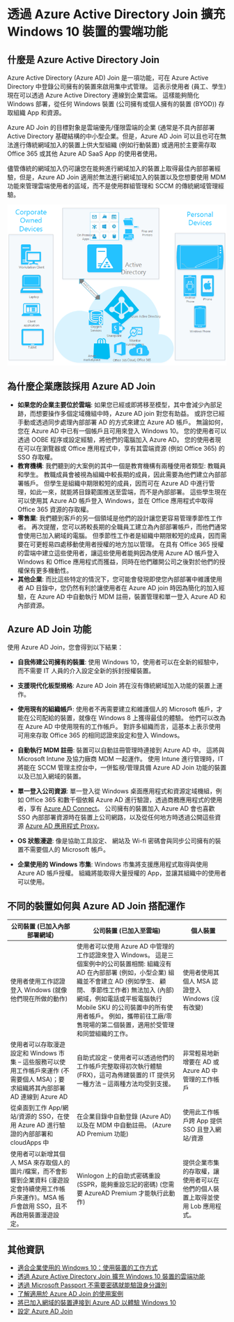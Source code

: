 <properties 
    pageTitle="透過 Azure Active Directory Join 擴充 Windows 10 裝置的雲端功能| Microsoft Azure" 
    description="提供 Windows 10 裝置如何利用 Azure AD Join 在 Azure Active Directory 上登錄的詳細概觀。" 
    services="active-directory" 
    documentationCenter="" 
    authors="femila" 
    manager="stevenpo" 
    editor=""
    tags="azure-classic-portal"/>

<tags 
    ms.service="active-directory" 
    ms.workload="identity" 
    ms.tgt_pltfrm="na" 
    ms.devlang="na" 
    ms.topic="article" 
    ms.date="12/07/2015" 
    ms.author="femila"/>

# 透過 Azure Active Directory Join 擴充 Windows 10 裝置的雲端功能

## 什麼是 Azure Active Directory Join 
Azure Active Directory (Azure AD) Join 是一項功能，可在 Azure Active Directory 中登錄公司擁有的裝置來啟用集中式管理。 這表示使用者 (員工、學生) 現在可以透過 Azure Active Directory 連線到企業雲端。 這樣能夠簡化 Windows 部署，從任何 Windows 裝置 (公司擁有或個人擁有的裝置 (BYOD)) 存取組織 App 和資源。 

Azure AD Join 的目標對象是雲端優先/僅限雲端的企業 (通常是不具內部部署 Active Directory 基礎結構的中小型企業。但是，Azure AD Join 可以且也可在無法進行傳統網域加入的裝置上供大型組織 (例如行動裝置) 或適用於主要需存取 Office 365 或其他 Azure AD SaaS App 的使用者使用。 

儘管傳統的網域加入仍可讓您在能夠進行網域加入的裝置上取得最佳內部部署經驗，但是，Azure AD Join 適用於無法進行網域加入的裝置以及您想要使用 MDM 功能來管理雲端使用者的區域，而不是使用群組管理和 SCCM 的傳統網域管理經驗。 

![](./media/active-directory-azureadjoin/active-directory-azureadjoin-overview.png)


## 為什麼企業應該採用 Azure AD Join 

* **如果您的企業主要位於雲端**: 如果您已經或即將移至模型，其中會減少內部足跡，而想要操作多個定域機組中時，Azure AD join 對您有助益。 或許您已經手動或透過同步處理內部部署 AD 的方式來建立 Azure AD 帳戶。 無論如何，您在 Azure AD 中已有一個帳戶且可用來登入 Windows 10。 您的使用者可以透過 OOBE 程序或設定經驗，將他們的電腦加入 Azure AD。 您的使用者現在可以在瀏覽器或 Office 應用程式中，享有其雲端資源 (例如 Office 365) 的 SSO 存取權。 
* **教育機構**: 我們聽到的大案例的其中一個是教育機構有兩種使用者類型: 教職員和學生。 教職成員會被視為組織中較長期的成員，因此需要為他們建立內部部署帳戶。 但學生是組織中期限較短的成員，因而可在 Azure AD 中進行管理，如此一來，就能將目錄範圍推送至雲端，而不是內部部署。 這些學生現在可以使用其 Azure AD 帳戶登入 Windows，並在 Office 應用程式中取得 Office 365 資源的存取權。 
* **零售業**: 我們聽到客戶的另一個領域是他們的設計讓您更容易管理季節性工作者。  再次提醒，您可以將較長期的全職員工建立為內部部署帳戶，而他們通常會使用已加入網域的電腦。 但季節性工作者是組織中期限較短的成員，因而需要在可更輕易四處移動使用者授權的地方加以管理。 在具有 Office 365 授權的雲端中建立這些使用者，讓這些使用者能夠因為使用 Azure AD 帳戶登入 Windows 和 Office 應用程式而獲益，同時在他們離開公司之後對於他們的授權保有更多機動性。 
* **其他企業**: 而比這些特定的情況下，您可能會發現即使您內部部署中維護使用者 AD 目錄中，您仍然有利於讓使用者在 Azure AD join 時因為簡化的加入經驗，在 Azure AD 中自動執行 MDM 註冊，裝置管理和單一登入 Azure AD 和內部資源。  

## Azure AD Join 功能
使用 Azure AD Join，您會得到以下結果： 

* **自我佈建公司擁有的裝置**: 使用 Windows 10，使用者可以在全新的經驗中，而不需要 IT 人員的介入設定全新的拆封授權裝置。


* **支援現代化板型規格**: Azure AD Join 將在沒有傳統網域加入功能的裝置上運作。  


* **使用現有的組織帳戶**: 使用者不再需要建立和維護個人的 Microsoft 帳戶，才能在公司配給的裝置，就像在 Windows 8 上獲得最佳的體驗。 他們可以改為在 Azure AD 中使用現有的工作帳戶。 對許多組織而言，這基本上表示使用可用來存取 Office 365 的相同認證來設定和登入 Windows。 


* **自動執行 MDM 註冊**: 裝置可以自動註冊管理時連接到 Azure AD 中。 這將與 Microsoft Intune 及協力廠商 MDM 一起運作。 使用 Intune 進行管理時，IT 將能在 SCCM 管理主控台中，一併監視/管理具備 Azure AD Join 功能的裝置以及已加入網域的裝置。


* **單一登入公司資源**: 單一登入從 Windows 桌面應用程式和資源定域機組，例如 Office 365 和數千個依賴 Azure AD 進行驗證，透過商務應用程式的使用者，享有 [Azure AD Connect](active-directory-azureadjoin-deployment-aadjoindirect.md)。 公司擁有的裝置加入 Azure AD 會也喜歡 SSO 內部部署資源時在裝置上公司網路，以及從任何地方時透過公開這些資源 [Azure AD 應用程式 Proxy](https://msdn.microsoft.com/library/azure/Dn768219.aspx)。 


* **OS 狀態漫遊**: 像是協助工具設定、 網站及 Wi-fi 密碼會與同步公司擁有的裝置不需要個人的 Microsoft 帳戶。


* **企業使用的 Windows 市集**: Windows 市集將支援應用程式取得與使用 Azure AD 帳戶授權。 組織將能取得大量授權的 App，並讓其組織中的使用者可以使用。

## 不同的裝置如何與 Azure AD Join 搭配運作

| 公司裝置 (已加入內部部署網域)                                                                                                                                                                                         | 公司裝置 (已加入至雲端)                                                                                                                                                                                                                                                                                                                                                                                                                                                                                                                     | 個人裝置                                                                                                         |
|-----------------------------------------------------------------------------------------------------------------------------------------------------------------------------------------------------------------------------------------|-------------------------------------------------------------------------------------------------------------------------------------------------------------------------------------------------------------------------------------------------------------------------------------------------------------------------------------------------------------------------------------------------------------------------------------------------------------------------------------------------------------------------------------------------------------|------------------------------------------------------------------------------------------------------------------------|
| 使用者使用工作認證登入 Windows (就像他們現在所做的動作)                                                                                                                                                                        | 使用者可以使用 Azure AD 中管理的工作認證來登入 Windows。 這是三個案例中的公司裝置相關: 組織沒有 AD 在內部部署 (例如，小型企業) 組織並不會建立 AD (例如學生、 顧問、 季節性工作者) 無法加入 (內部) 網域，例如電話或平板電腦執行 Mobile SKU 的公司裝置中的所有使用者帳戶。 例如，攜帶前往工廠/零售現場的第二個裝置，適用於受管理和同盟組織的工作。 | 使用者使用其個人 MSA 認證登入 Windows (沒有改變)                                                |
| 使用者可以存取漫遊設定和 Windows 市集 – 這些服務可以使用工作帳戶來運作 (不需要個人 MSA)；要求組織將其內部部署 AD 連線到 Azure AD                                        | 自助式設定 – 使用者可以透過他們的工作帳戶完整取得初次執行體驗 (FRX)，這可為佈建裝置的 IT 提供另一種方法 – 這兩種方法均受到支援。                                                                                                                                                                                                                                                                                                                                                                             | 非常輕易地新增要在 AD 或 Azure AD 中管理的工作帳戶                                                      |
| 從桌面到工作 App/網站/資源的 SSO，在使用 Azure AD 進行驗證的內部部署和 cloudApps 中                                                                                                            | 在企業目錄中自動登錄 (Azure AD) 以及在 MDM 中自動註冊。 (Azure AD Premium 功能)                                                                                                                                                                                                                                                                                                                                                                                                                                                  | 使用此工作帳戶跨 App 提供 SSO 且登入網站/資源                                              |
| 使用者可以新增其個人 MSA 來存取個人的圖片/檔案，而不會影響到企業資料 (漫遊設定會持續使用工作帳戶來運作)。MSA 帳戶會啟用 SSO，且不再啟用裝置漫遊設定。  | Winlogon 上的自助式密碼重設 (SSPR，能夠重設忘記的密碼) (您需要 AzureAD Premium 才能執行此動作)                                                                                                                                                                                                                                                                                                                                                                                                                                    | 提供企業市集的存取權，讓使用者可以在他們的個人裝置上取得並使用 Lob 應用程式。 |                                                               |


## 其他資訊
* [適合企業使用的 Windows 10：使用裝置的工作方式](active-directory-azureadjoin-windows10-devices-overview.md)
* [透過 Azure Active Directory Join 擴充 Windows 10 裝置的雲端功能](active-directory-azureadjoin-user-upgrade.md)
* [透過 Microsoft Passport 不需要密碼就能驗證身分識別](active-directory-azureadjoin-passport.md)
* [了解適用於 Azure AD Join 的使用案例](active-directory-azureadjoin-deployment-aadjoindirect.md)
* [將已加入網域的裝置連接到 Azure AD 以體驗 Windows 10](active-directory-azureadjoin-devices-group-policy.md)
* [設定 Azure AD Join](active-directory-azureadjoin-setup.md)



